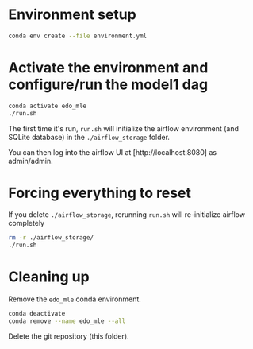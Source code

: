# Environment setup

```sh
conda env create --file environment.yml
```

# Activate the environment and configure/run the model1 dag

```sh
conda activate edo_mle
./run.sh
```

The first time it's run, `run.sh` will initialize the airflow environment (and SQLite database) in the `./airflow_storage` folder.

You can then log into the airflow UI at [http://localhost:8080] as admin/admin.

# Forcing everything to reset
If you delete `./airflow_storage`, rerunning `run.sh` will re-initialize airflow completely

```sh
rm -r ./airflow_storage/
./run.sh
```

# Cleaning up

Remove the `edo_mle` conda environment.
```sh
conda deactivate
conda remove --name edo_mle --all
```

Delete the git repository (this folder).
